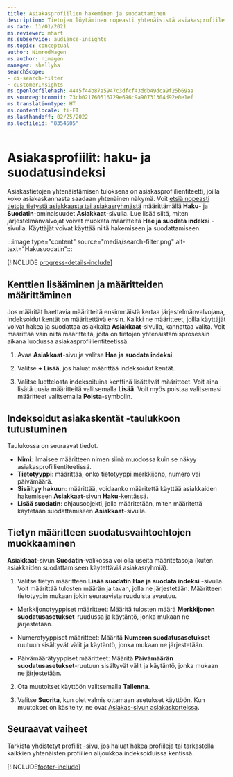 ```yaml
---
title: Asiakasprofiilien hakeminen ja suodattaminen
description: Tietojen löytäminen nopeasti yhtenäisistä asiakasprofiileista ja määritettyjen määritteiden suodattaminen.
ms.date: 11/01/2021
ms.reviewer: mhart
ms.subservice: audience-insights
ms.topic: conceptual
author: NimrodMagen
ms.author: nimagen
manager: shellyha
searchScope:
- ci-search-filter
- customerInsights
ms.openlocfilehash: 4445f44b87a5947c3dfcf43ddb49dca9f25b69aa
ms.sourcegitcommit: 73cb021760516729e696c9a90731304d92e0e1ef
ms.translationtype: HT
ms.contentlocale: fi-FI
ms.lasthandoff: 02/25/2022
ms.locfileid: "8354505"
---
```

# <a name="customer-profiles-search--filter-index"></a>Asiakasprofiilit: haku- ja suodatusindeksi

Asiakastietojen yhtenäistämisen tuloksena on asiakasprofiilientiteetti, joilla koko asiakaskannasta saadaan yhtenäinen näkymä. Voit [etsiä nopeasti tietoja tietystä asiakkaasta tai asiakasryhmästä](customer-profiles.md) määrittämällä **Haku**- ja **Suodatin**-ominaisuudet **Asiakkaat**-sivulla. Lue lisää siitä, miten järjestelmänvalvojat voivat muokata määritteitä **Hae ja suodata indeksi** -sivulla. Käyttäjät voivat käyttää niitä hakemiseen ja suodattamiseen.

   :::image type="content" source="media/search-filter.png" alt-text="Hakusuodatin":::

[!INCLUDE [progress-details-include](../includes/progress-details-pane.md)]

## <a name="add-fields-and-specify-attributes"></a>Kenttien lisääminen ja määritteiden määrittäminen

Jos määrität haettavia määritteitä ensimmäistä kertaa järjestelmänvalvojana, indeksoidut kentät on määritettävä ensin. Kaikki ne määritteet, joilla käyttäjät voivat hakea ja suodattaa asiakkaita **Asiakkaat**-sivulla, kannattaa valita. Voit määrittää vain niitä määritteitä, joita on tietojen yhtenäistämisprosessin aikana luodussa asiakasprofiilientiteetissä.

1. Avaa **Asiakkaat**-sivu ja valitse **Hae ja suodata indeksi**.

2. Valitse **+ Lisää**, jos haluat määrittää indeksoidut kentät.

3. Valitse luettelosta indeksoituina kenttinä lisättävät määritteet. Voit aina lisätä uusia määritteitä valitsemalla **Lisää**. Voit myös poistaa valitsemasi määritteet valitsemalla **Poista**-symbolin.

## <a name="explore-the-indexed-customer-fields-table"></a>Indeksoidut asiakaskentät -taulukkoon tutustuminen

Taulukossa on seuraavat tiedot.

- **Nimi**: ilmaisee määritteen nimen siinä muodossa kuin se näkyy asiakasprofiilientiteetissä.
- **Tietotyyppi**: määrittää, onko tietotyyppi merkkijono, numero vai päivämäärä.
- **Sisältyy hakuun**: määrittää, voidaanko määritettä käyttää asiakkaiden hakemiseen **Asiakkaat**-sivun **Haku**-kentässä.
- **Lisää suodatin**: ohjausobjekti, jolla määritetään, miten määritettä käytetään suodattamiseen **Asiakkaat**-sivulla.

## <a name="editing-filtering-options-for-a-given-attribute"></a>Tietyn määritteen suodatusvaihtoehtojen muokkaaminen

**Asiakkaat**-sivun **Suodatin**-valikossa voi olla useita määritetasoja (kuten asiakkaiden suodattamiseen käytettäviä asiakasryhmiä).

1. Valitse tietyn määritteen **Lisää suodatin** **Hae ja suodata indeksi** -sivulla. Voit määrittää tulosten määrän ja tavan, jolla ne järjestetään. Määritteen tietotyypin mukaan jokin seuraavista ruuduista avautuu.

- Merkkijonotyyppiset määritteet: Määritä tulosten määrä **Merkkijonon suodatusasetukset**-ruudussa ja käytäntö, jonka mukaan ne järjestetään.

- Numerotyyppiset määritteet: Määritä **Numeron suodatusasetukset**-ruutuun sisältyvät välit ja käytäntö, jonka mukaan ne järjestetään.

- Päivämäärätyyppiset määritteet: Määritä **Päivämäärän suodatusasetukset**-ruutuun sisältyvät välit ja käytäntö, jonka mukaan ne järjestetään.

2. Ota muutokset käyttöön valitsemalla **Tallenna**.

3. Valitse **Suorita**, kun olet valmis ottamaan asetukset käyttöön. Kun muutokset on käsitelty, ne ovat [Asiakas-sivun asiakaskorteissa](customer-profiles.md). 

## <a name="next-steps"></a>Seuraavat vaiheet

Tarkista [yhdistetyt profiilit -sivu](customer-profiles.md), jos haluat hakea profiileja tai tarkastella kaikkien yhtenäisten profiilien alijoukkoa indeksoiduissa kentissä.


[!INCLUDE[footer-include](../includes/footer-banner.md)]
